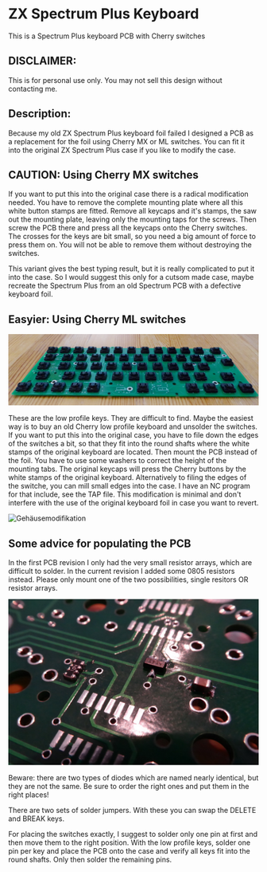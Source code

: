 # ZX Spectrum Plus Keyboard

This is a Spectrum Plus keyboard PCB with Cherry switches

## DISCLAIMER:

This is for personal use only. You may not sell this design without contacting me.

## Description:

Because my old ZX Spectrum Plus keyboard foil failed I designed a PCB as a replacement for the foil using Cherry MX or ML switches. You can fit it into the original ZX Spectrum Plus case if you like to modify the case.

## CAUTION: Using Cherry MX switches

If you want to put this into the original case there is a radical modification needed. You have to remove the complete mounting plate where all this white button stamps are fitted. Remove all keycaps and it's stamps, the saw out the mounting plate, leaving only the mounting taps for the screws. 
Then screw the PCB there and press all the keycaps onto the Cherry switches. The crosses for the keys are bit small, so you need a big amount of force to press them on. You will not be able to remove them without destroying the switches.

This variant gives the best typing result, but it is really complicated to put it into the case. So I would suggest this only for a cutsom made case, maybe recreate the Spectrum Plus from an old Spectrum PCB with a defective keyboard foil.

## Easyier: Using Cherry ML switches

![PCB-Front](pictures/PCB-Front.JPG)

These are the low profile keys. They are difficult to find. Maybe the easiest way is to buy an old Cherry low profile keyboard and unsolder the switches. If you want to put this into the original case, you have to file down the edges of the switches a bit, so that they fit into the round shafts 
where the white stamps of the original keyboard are located. Then mount the PCB instead of the foil. You have to use some washers to correct the height of the mounting tabs. The original keycaps will press the Cherry buttons by the white stamps of the original keyboard.
Alternatively to filing the edges of the switche, you can mill small edges into the case. I have an NC program for that include, see the TAP file. This modification is minimal and don't interfere with the use of the original keyboard foil in case you want to revert.

![Gehäusemodifikation](pictures/Gehäusemodifikation.JPG)

## Some advice for populating the PCB

In the first PCB revision I only had the very small resistor arrays, which are difficult to solder. In the current revision I added some 0805 resistors instead. Please only mount one of the two possibilities, single resitors OR resistor arrays.

![Resistor arrays](pictures/R-Array.jpg)

Beware: there are two types of diodes which are named nearly identical, but they are not the same. Be sure to order the right ones and put them in the right places!

There are two sets of solder jumpers. With these you can swap the DELETE and BREAK keys.

For placing the switches exactly, I suggest to solder only one pin at first and then move them to the right position. With the low profile keys, solder one pin per key and place the PCB onto the case and verify all keys fit into the round shafts. Only then solder the remaining pins. 
